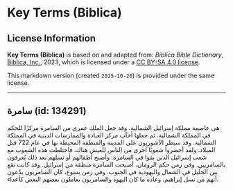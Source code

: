 # Key Terms (Biblica)

## License Information

**Key Terms (Biblica)** is based on and adapted from: _Biblica Bible Dictionary_, [Biblica, Inc.](https://www.biblica.com/), 2023, which is licensed under a [CC BY-SA 4.0 license](https://creativecommons.org/licenses/by-sa/4.0/legalcode.en).

This markdown version (created `2025-10-20`) is provided under the same license.



--------------------------------

## سامرة (id: 134291)

هي عاصمة مملكة إسرائيل الشمالية. وقد جعل الملك عمري من السامرة مركزًا للحكم في المملكة الشمالية. ثم جعلها أخآب مركز العبادة والممارسات الدينية في المملكة الشمالية. وقد سيطر الآشوريون على المدينة والمنطقة المحيطة بها في عام 722 قبل الميلاد. ولقد أحضروا شعوبًا أخرى من الناس للعيش هناك. فاختلطت هذه الشعوب مع شعب إسرائيل الذين بقوا في السامرة. وأصبح أطفالهم أو نسلهم بعد ذلك يُعرفون بالسامريين. وفي زمن حكم الرومان، أصبحت السامرة منطقة من إسرائيل. وقد كانت تقع بين الجليل في الشمال واليهودية في الجنوب. وفي زمن يسوع، كان السامريون يدّعون أنهم من نسل إبراهيم. وعادة ما كان اليهود والسامريون يعاملون بعضهم البعض كأعداء.



